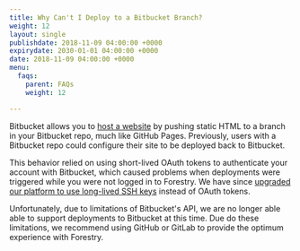 ```yaml
---
title: Why Can't I Deploy to a Bitbucket Branch?
weight: 12
layout: single
publishdate: 2018-11-09 04:00:00 +0000
expirydate: 2030-01-01 04:00:00 +0000
date: 2018-11-09 04:00:00 +0000
menu:
  faqs:
    parent: FAQs
    weight: 12

---
```

Bitbucket allows you to [host a website](https://confluence.atlassian.com/bitbucket/publishing-a-website-on-bitbucket-cloud-221449776.html) by pushing static HTML to a branch in your Bitbucket repo, much like GitHub Pages. Previously, users with a Bitbucket repo could configure their site to be deployed back to Bitbucket.

This behavior relied on using short-lived OAuth tokens to authenticate your account with Bitbucket, which caused problems when deployments were triggered while you were not logged in to Forestry. We have since [upgraded our platform to use long-lived SSH keys](/blog/migrating-to-key-based-authentication/) instead of OAuth tokens.

Unfortunately, due to limitations of Bitbucket's API, we are no longer able able to support deployments to Bitbucket at this time. Due do these limitations, we recommend using GitHub or GitLab to provide the optimum experience with Forestry.
